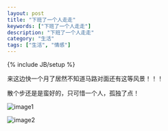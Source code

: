 ```yaml
---
layout: post
title: "下班了一个人走走"
keywords: ["下班了一个人走走"]
description: "下班了一个人走走"
category: "生活"
tags: ["生活", "情感"]
---
```

{% include JB/setup %}

来这边快一个月了居然不知道马路对面还有这等风景！！！

散个步还是是蛮好的，只可惜一个人，孤独了点！

![image1](https://img.alicdn.com/imgextra/i2/1819728314/TB2jz7ClVXXXXcBXXXXXXXXXXXX_!!1819728314.jpg)

![image2](https://img.alicdn.com/imgextra/i1/1819728314/TB2exAOlVXXXXbtXXXXXXXXXXXX_!!1819728314.jpg)
